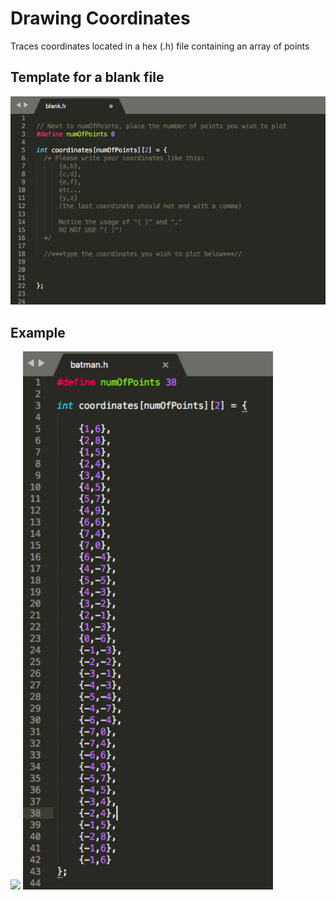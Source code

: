 # Drawing Coordinates
Traces coordinates located in a hex (.h) file containing an array of points

## Template for a blank file
![template](../images/template.png)

## Example
<p float="left">
  <img src="../videos/batmanDemo.gif" width="500" />
  <img src="../images/batmanCoordinates.png" width="400" /> 
</p>
